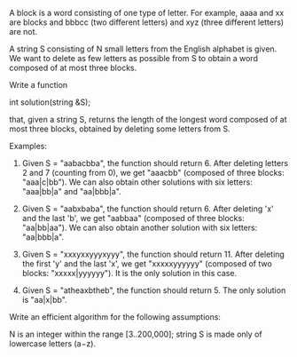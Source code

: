 A block is a word consisting of one type of letter. For example, aaaa and xx are blocks and bbbcc (two different letters) and xyz (three different letters) are not.

A string S consisting of N small letters from the English alphabet is given. We want to delete as few letters as possible from S to obtain a word composed of at most three blocks.

Write a function

int solution(string &S);

that, given a string S, returns the length of the longest word composed of at most three blocks, obtained by deleting some letters from S.

Examples:

1. Given S = "aabacbba", the function should return 6. After deleting letters 2 and 7 (counting from 0), we get "aaacbb" (composed of three blocks: "aaa|c|bb"). We can also obtain other solutions with six letters: "aaa|bb|a" and "aa|bbb|a".

2. Given S = "aabxbaba", the function should return 6. After deleting 'x' and the last 'b', we get "aabbaa" (composed of three blocks: "aa|bb|aa"). We can also obtain another solution with six letters: "aa|bbb|a".

3. Given S = "xxxyxxyyyxyyy", the function should return 11. After deleting the first 'y' and the last 'x', we get "xxxxxyyyyyy" (composed of two blocks: "xxxxx|yyyyyy"). It is the only solution in this case.

4. Given S = "atheaxbtheb", the function should return 5. The only solution is "aa|x|bb".

Write an efficient algorithm for the following assumptions:

N is an integer within the range [3..200,000];
string S is made only of lowercase letters (a−z).

